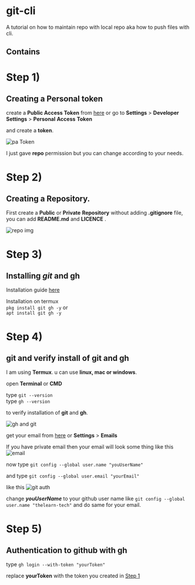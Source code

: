 # git-cli
A tutorial on how to maintain repo with local repo aka how to push files with cli.

## Contains  


  
  
  
# Step 1)

  ## Creating a Personal token

create a **Public Access Token** from
[here](https://github.com/settings/tokens) or go to **Settings** > **Developer** **Settings** > **Personal** **Access** **Token**

and create a **token**.

![pa Token](https://raw.githubusercontent.com/thelearn-tech/img/main/IMG_20220101_132744.jpg)

I just gave **repo** permission but you can change according to your needs.


#  Step 2)

 ## Creating a Repository.


  First create a **Public** or **Private** **Repository** without adding **.gitignore** file, you can add **README.md** and **LICENCE** .
  
  ![repo img](https://raw.githubusercontent.com/thelearn-tech/img/main/IMG_20220101_131716.jpg)
  
  
# Step 3)

  ## Installing ***git*** and **gh**
  
  Installation guide [here](https://github.com/git-guides/install-git#:~:text=To%20install%20Git%2C%20run%20the,installation%20by%20typing%3A%20git%20version%20.)

  
  Installation on termux
  <br>
  `pkg install git gh -y` or 
  <br>
  `apt install git gh -y`

# Step 4) 

  ## git and verify install of git and gh

I am using **Termux**. u can use **linux, mac or windows**.

open **Terminal** or **CMD**

type   `git --version` 
<br> 
type    `gh --version`
<br>

to verify installation of **git** and **gh**.


![gh and git](https://raw.githubusercontent.com/thelearn-tech/img/main/IMG_20220101_161325.jpg)

get your email from [here](https://github.com/settings/emails) or **Settings** > **Emails**

If you have private email then your email will look some thing like this ![email](https://raw.githubusercontent.com/thelearn-tech/img/main/IMG_20220101_163547.jpg)


now type   `git config --global user.name "youUserName"`

and type `git config --global user.email "yourEmail"`

like this 
![git auth](https://raw.githubusercontent.com/thelearn-tech/img/main/IMG_20220101_162613.jpg)

change ***youUserName*** to your github user name like `git config --global user.name "thelearn-tech"` and do same for your email. 


# Step 5)

  ## Authentication to github with gh
  
type  `gh login --with-token "yourToken"`

replace **yourToken** with the token you created in [Step 1](#step-1)

